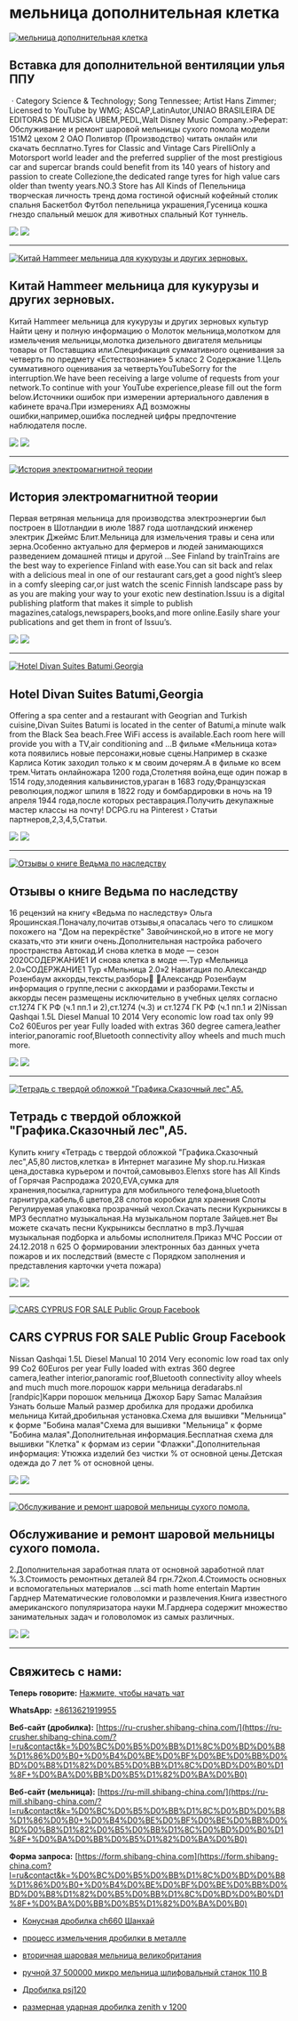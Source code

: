 # мельница дополнительная клетка

<a href="https://swt.shibang-china.com/?l=ru&img&k=%D0%BC%D0%B5%D0%BB%D1%8C%D0%BD%D0%B8%D1%86%D0%B0+%D0%B4%D0%BE%D0%BF%D0%BE%D0%BB%D0%BD%D0%B8%D1%82%D0%B5%D0%BB%D1%8C%D0%BD%D0%B0%D1%8F+%D0%BA%D0%BB%D0%B5%D1%82%D0%BA%D0%B0" target="_blank">![мельница дополнительная клетка](http://static.shibang-china.com/all-800x300/612.jpg)</a>

## Вставка для дополнительной вентиляции улья ППУ
&nbsp;&#0183;&#32;Category Science &amp; Technology; Song Tennessee; Artist Hans Zimmer; Licensed to YouTube by WMG; ASCAP,LatinAutor,UNIAO BRASILEIRA DE EDITORAS DE MUSICA UBEM,PEDL,Walt Disney Music Company.&gt;Реферат: Обслуживание и ремонт шаровой мельницы сухого помола модели 151М2 цехом 2 ОАО Поливтор (Производство) читать онлайн или скачать бесплатно.Tyres for Classic and Vintage Cars PirelliOnly a Motorsport world leader and the preferred supplier of the most prestigious car and supercar brands could benefit from its 140 years of history and passion to create Collezione,the dedicated range tyres for high value cars older than twenty years.NO.3 Store has All Kinds of Пепельница творческая личность тренд дома гостиной офисный кофейный столик спальня Баскетбол Футбол пепельница украшения,Гусеница кошка гнездо спальный мешок для животных спальный Кот туннель.


<a href="https://whatsapp.shibangsoft.com/WhatsApp.php" target="_blank" title="WhatsApp">![](http://static.shibang-china.com/icon/whatsapp.png)</a> <a href="https://swt.shibang-china.com/?l=ru&icon&k=%D0%BC%D0%B5%D0%BB%D1%8C%D0%BD%D0%B8%D1%86%D0%B0+%D0%B4%D0%BE%D0%BF%D0%BE%D0%BB%D0%BD%D0%B8%D1%82%D0%B5%D0%BB%D1%8C%D0%BD%D0%B0%D1%8F+%D0%BA%D0%BB%D0%B5%D1%82%D0%BA%D0%B0" target="_blank">![](http://static.shibang-china.com/icon/chat-ru.png)</a>

---

<a href="https://swt.shibang-china.com/?l=ru&img&k=%D0%BC%D0%B5%D0%BB%D1%8C%D0%BD%D0%B8%D1%86%D0%B0+%D0%B4%D0%BE%D0%BF%D0%BE%D0%BB%D0%BD%D0%B8%D1%82%D0%B5%D0%BB%D1%8C%D0%BD%D0%B0%D1%8F+%D0%BA%D0%BB%D0%B5%D1%82%D0%BA%D0%B0" target="_blank">![Китай Hammeer мельница для кукурузы и других зерновых.](http://static.shibang-china.com/all-800x300/231.jpg)</a>

## Китай Hammeer мельница для кукурузы и других зерновых.
Китай Hammeer мельница для кукурузы и других зерновых культур Найти цену и полную информацию о Молоток мельница,молотком для измельчения мельницы,молотка дизельного двигателя мельницы товары от Поставщика или.Спецификация суммативного оценивания за четверть по предмету &#171;Естествознание&#187; 5 класс 2 Содержание 1.Цель суммативного оценивания за четвертьYouTubeSorry for the interruption.We have been receiving a large volume of requests from your network.To continue with your YouTube experience,please fill out the form below.Источники ошибок при измерении артериального давления в кабинете врача.При измерениях АД возможны ошибки,например,ошибка последней цифры предпочтение наблюдателя после.


<a href="https://whatsapp.shibangsoft.com/WhatsApp.php" target="_blank" title="WhatsApp">![](http://static.shibang-china.com/icon/whatsapp.png)</a> <a href="https://swt.shibang-china.com/?l=ru&icon&k=%D0%BC%D0%B5%D0%BB%D1%8C%D0%BD%D0%B8%D1%86%D0%B0+%D0%B4%D0%BE%D0%BF%D0%BE%D0%BB%D0%BD%D0%B8%D1%82%D0%B5%D0%BB%D1%8C%D0%BD%D0%B0%D1%8F+%D0%BA%D0%BB%D0%B5%D1%82%D0%BA%D0%B0" target="_blank">![](http://static.shibang-china.com/icon/chat-ru.png)</a>

---

<a href="https://swt.shibang-china.com/?l=ru&img&k=%D0%BC%D0%B5%D0%BB%D1%8C%D0%BD%D0%B8%D1%86%D0%B0+%D0%B4%D0%BE%D0%BF%D0%BE%D0%BB%D0%BD%D0%B8%D1%82%D0%B5%D0%BB%D1%8C%D0%BD%D0%B0%D1%8F+%D0%BA%D0%BB%D0%B5%D1%82%D0%BA%D0%B0" target="_blank">![История электромагнитной теории](http://static.shibang-china.com/all-800x300/171.jpg)</a>

## История электромагнитной теории
Первая ветряная мельница для производства электроэнергии был построен в Шотландии в июле 1887 года шотландский инженер электрик Джеймс Блит.Мельница для измельчения травы и сена или зерна.Особенно актуально для фермеров и людей занимающихся разведением домашней птицы и другой …See Finland by trainTrains are the best way to experience Finland with ease.You can sit back and relax with a delicious meal in one of our restaurant cars,get a good night’s sleep in a comfy sleeping car,or just watch the scenic Finnish landscape pass by as you are making your way to your exotic new destination.Issuu is a digital publishing platform that makes it simple to publish magazines,catalogs,newspapers,books,and more online.Easily share your publications and get them in front of Issuu’s.


<a href="https://whatsapp.shibangsoft.com/WhatsApp.php" target="_blank" title="WhatsApp">![](http://static.shibang-china.com/icon/whatsapp.png)</a> <a href="https://swt.shibang-china.com/?l=ru&icon&k=%D0%BC%D0%B5%D0%BB%D1%8C%D0%BD%D0%B8%D1%86%D0%B0+%D0%B4%D0%BE%D0%BF%D0%BE%D0%BB%D0%BD%D0%B8%D1%82%D0%B5%D0%BB%D1%8C%D0%BD%D0%B0%D1%8F+%D0%BA%D0%BB%D0%B5%D1%82%D0%BA%D0%B0" target="_blank">![](http://static.shibang-china.com/icon/chat-ru.png)</a>

---

<a href="https://swt.shibang-china.com/?l=ru&img&k=%D0%BC%D0%B5%D0%BB%D1%8C%D0%BD%D0%B8%D1%86%D0%B0+%D0%B4%D0%BE%D0%BF%D0%BE%D0%BB%D0%BD%D0%B8%D1%82%D0%B5%D0%BB%D1%8C%D0%BD%D0%B0%D1%8F+%D0%BA%D0%BB%D0%B5%D1%82%D0%BA%D0%B0" target="_blank">![Hotel Divan Suites Batumi,Georgia](http://static.shibang-china.com/all-800x300/807.jpg)</a>

## Hotel Divan Suites Batumi,Georgia
Offering a spa center and a restaurant with Geogrian and Turkish cuisine,Divan Suites Batumi is located in the center of Batumi,a minute walk from the Black Sea beach.Free WiFi access is available.Each room here will provide you with a TV,air conditioning and …В фильме &#171;Мельница кота&#187; кота появились новые персонажи,новые сцены.Например в сказке Карлиса Котик заходил только к м своим дочерям.А в фильме ко всем трем.Читать онлайножара 1200 года,Столетняя война,еще один пожар в 1514 году,злодеяния кальвинистов,ураган в 1683 году,Французская революция,поджог шпиля в 1822 году и бомбардировки в ночь на 19 апреля 1944 года,после которых реставрация.Получить декупажные мастер классы на почту! DCPG.ru на Pinterest › Статьи партнеров,2,3,4,5,Статьи.


<a href="https://whatsapp.shibangsoft.com/WhatsApp.php" target="_blank" title="WhatsApp">![](http://static.shibang-china.com/icon/whatsapp.png)</a> <a href="https://swt.shibang-china.com/?l=ru&icon&k=%D0%BC%D0%B5%D0%BB%D1%8C%D0%BD%D0%B8%D1%86%D0%B0+%D0%B4%D0%BE%D0%BF%D0%BE%D0%BB%D0%BD%D0%B8%D1%82%D0%B5%D0%BB%D1%8C%D0%BD%D0%B0%D1%8F+%D0%BA%D0%BB%D0%B5%D1%82%D0%BA%D0%B0" target="_blank">![](http://static.shibang-china.com/icon/chat-ru.png)</a>

---

<a href="https://swt.shibang-china.com/?l=ru&img&k=%D0%BC%D0%B5%D0%BB%D1%8C%D0%BD%D0%B8%D1%86%D0%B0+%D0%B4%D0%BE%D0%BF%D0%BE%D0%BB%D0%BD%D0%B8%D1%82%D0%B5%D0%BB%D1%8C%D0%BD%D0%B0%D1%8F+%D0%BA%D0%BB%D0%B5%D1%82%D0%BA%D0%B0" target="_blank">![Отзывы о книге Ведьма по наследству](http://static.shibang-china.com/all-800x300/554.jpg)</a>

## Отзывы о книге Ведьма по наследству
16 рецензий на книгу &#171;Ведьма по наследству&#187; Ольга Ярошинская.Поначалу,почитав отзывы,я опасалась чего то слишком похожего на &quot;Дом на перекрёстке&quot; Завойчинской,но в итоге не могу сказать,что эти книги очень.Дополнительная настройка рабочего пространства Автокад.И снова клетка в моде — сезон 2020СОДЕРЖАНИЕ1 И снова клетка в моде —.Тур &#171;Мельница 2.0&#187;СОДЕРЖАНИЕ1 Тур &#171;Мельница 2.0&#187;2 Навигация по.Александр Розенбаум аккорды,тексты,разборы🎵 🎸Александр Розенбаум информация о группе,песни с аккордами и разборами.Тексты и аккорды песен размещены исключительно в учебных целях согласно ст.1274 ГК РФ (ч.1 пп.1 и 2),ст.1274 (ч.3) и ст.1274 ГК РФ (ч.1 пп.1 и 2)Nissan Qashqai 1.5L Diesel Manual 10 2014 Very economic low road tax only 99 Co2 60Euros per year Fully loaded with extras 360 degree camera,leather interior,panoramic roof,Bluetooth connectivity alloy wheels and much much more.


<a href="https://whatsapp.shibangsoft.com/WhatsApp.php" target="_blank" title="WhatsApp">![](http://static.shibang-china.com/icon/whatsapp.png)</a> <a href="https://swt.shibang-china.com/?l=ru&icon&k=%D0%BC%D0%B5%D0%BB%D1%8C%D0%BD%D0%B8%D1%86%D0%B0+%D0%B4%D0%BE%D0%BF%D0%BE%D0%BB%D0%BD%D0%B8%D1%82%D0%B5%D0%BB%D1%8C%D0%BD%D0%B0%D1%8F+%D0%BA%D0%BB%D0%B5%D1%82%D0%BA%D0%B0" target="_blank">![](http://static.shibang-china.com/icon/chat-ru.png)</a>

---

<a href="https://swt.shibang-china.com/?l=ru&img&k=%D0%BC%D0%B5%D0%BB%D1%8C%D0%BD%D0%B8%D1%86%D0%B0+%D0%B4%D0%BE%D0%BF%D0%BE%D0%BB%D0%BD%D0%B8%D1%82%D0%B5%D0%BB%D1%8C%D0%BD%D0%B0%D1%8F+%D0%BA%D0%BB%D0%B5%D1%82%D0%BA%D0%B0" target="_blank">![Тетрадь с твердой обложкой &quot;Графика.Сказочный лес&quot;,А5.](http://static.shibang-china.com/all-800x300/459.jpg)</a>

## Тетрадь с твердой обложкой &quot;Графика.Сказочный лес&quot;,А5.
Купить книгу &#171;Тетрадь с твердой обложкой &quot;Графика.Сказочный лес&quot;,А5,80 листов,клетка&#187; в Интернет магазине My shop.ru.Низкая цена,доставка курьером и почтой,самовывоз.Elenxs store has All Kinds of Горячая Распродажа 2020,EVA,сумка для хранения,посылка,гарнитура для мобильного телефона,bluetooth гарнитура,кабель,6 цветов,28 слотов коробки для хранения Слоты Регулируемая упаковка прозрачный чехол.Скачать песни Кукрыниксы в MP3 бесплатно музыкальная.На музыкальном портале Зайцев.нет Вы можете скачать песни Кукрыниксы бесплатно в mp3.Лучшая музыкальная подборка и альбомы исполнителя.Приказ МЧС России от 24.12.2018 n 625 О формировании электронных баз данных учета пожаров и их последствий (вместе с Порядком заполнения и представления карточки учета пожара)


<a href="https://whatsapp.shibangsoft.com/WhatsApp.php" target="_blank" title="WhatsApp">![](http://static.shibang-china.com/icon/whatsapp.png)</a> <a href="https://swt.shibang-china.com/?l=ru&icon&k=%D0%BC%D0%B5%D0%BB%D1%8C%D0%BD%D0%B8%D1%86%D0%B0+%D0%B4%D0%BE%D0%BF%D0%BE%D0%BB%D0%BD%D0%B8%D1%82%D0%B5%D0%BB%D1%8C%D0%BD%D0%B0%D1%8F+%D0%BA%D0%BB%D0%B5%D1%82%D0%BA%D0%B0" target="_blank">![](http://static.shibang-china.com/icon/chat-ru.png)</a>

---

<a href="https://swt.shibang-china.com/?l=ru&img&k=%D0%BC%D0%B5%D0%BB%D1%8C%D0%BD%D0%B8%D1%86%D0%B0+%D0%B4%D0%BE%D0%BF%D0%BE%D0%BB%D0%BD%D0%B8%D1%82%D0%B5%D0%BB%D1%8C%D0%BD%D0%B0%D1%8F+%D0%BA%D0%BB%D0%B5%D1%82%D0%BA%D0%B0" target="_blank">![CARS CYPRUS FOR SALE Public Group Facebook](http://static.shibang-china.com/all-800x300/323.jpg)</a>

## CARS CYPRUS FOR SALE Public Group Facebook
Nissan Qashqai 1.5L Diesel Manual 10 2014 Very economic low road tax only 99 Co2 60Euros per year Fully loaded with extras 360 degree camera,leather interior,panoramic roof,Bluetooth connectivity alloy wheels and much much more.порошок карри мельница deradarabs.nl [randpic]Карри порошок мельница Джохор Бару Samac Малайзия Узнать больше Малый размер дробилка для продажи дробилка мельница Китай,дробильная установка.Схема для вышивки &quot;Мельница&quot; к форме &quot;Бобина малая&quot;Схема для вышивки &quot;Мельница&quot; к форме &quot;Бобина малая&quot;.Дополнительная информация.Бесплатная схема для вышивки &quot;Клетка&quot; к формам из серии &quot;Флажки&quot;.Дополнительная информация: Утюжка изделий без чистки % от основной цены.Детская одежда до 7 лет % от основной цены.


<a href="https://whatsapp.shibangsoft.com/WhatsApp.php" target="_blank" title="WhatsApp">![](http://static.shibang-china.com/icon/whatsapp.png)</a> <a href="https://swt.shibang-china.com/?l=ru&icon&k=%D0%BC%D0%B5%D0%BB%D1%8C%D0%BD%D0%B8%D1%86%D0%B0+%D0%B4%D0%BE%D0%BF%D0%BE%D0%BB%D0%BD%D0%B8%D1%82%D0%B5%D0%BB%D1%8C%D0%BD%D0%B0%D1%8F+%D0%BA%D0%BB%D0%B5%D1%82%D0%BA%D0%B0" target="_blank">![](http://static.shibang-china.com/icon/chat-ru.png)</a>

---

<a href="https://swt.shibang-china.com/?l=ru&img&k=%D0%BC%D0%B5%D0%BB%D1%8C%D0%BD%D0%B8%D1%86%D0%B0+%D0%B4%D0%BE%D0%BF%D0%BE%D0%BB%D0%BD%D0%B8%D1%82%D0%B5%D0%BB%D1%8C%D0%BD%D0%B0%D1%8F+%D0%BA%D0%BB%D0%B5%D1%82%D0%BA%D0%B0" target="_blank">![Обслуживание и ремонт шаровой мельницы сухого помола.](http://static.shibang-china.com/all-800x300/291.jpg)</a>

## Обслуживание и ремонт шаровой мельницы сухого помола.
2.Дополнительная заработная плата от основной заработной плат %.3.Стоимость ремонтных деталей 84 грн.72коп.4.Стоимость основных и вспомогательных материалов …sci math home entertain Мартин Гарднер Математические головоломки и развлечения.Книга известного американского популяризатора науки М.Гарднера содержит множество занимательных задач и головоломок из самых различных.

<a href="https://whatsapp.shibangsoft.com/WhatsApp.php" target="_blank" title="WhatsApp">![](http://static.shibang-china.com/icon/whatsapp.png)</a> <a href="https://swt.shibang-china.com/?l=ru&icon&k=%D0%BC%D0%B5%D0%BB%D1%8C%D0%BD%D0%B8%D1%86%D0%B0+%D0%B4%D0%BE%D0%BF%D0%BE%D0%BB%D0%BD%D0%B8%D1%82%D0%B5%D0%BB%D1%8C%D0%BD%D0%B0%D1%8F+%D0%BA%D0%BB%D0%B5%D1%82%D0%BA%D0%B0" target="_blank">![](http://static.shibang-china.com/icon/chat-ru.png)</a>

---
## Свяжитесь с нами:

**Теперь говорите:** [Нажмите, чтобы начать чат](https://swt.shibang-china.com?l=ru&contact&k=%D0%BC%D0%B5%D0%BB%D1%8C%D0%BD%D0%B8%D1%86%D0%B0+%D0%B4%D0%BE%D0%BF%D0%BE%D0%BB%D0%BD%D0%B8%D1%82%D0%B5%D0%BB%D1%8C%D0%BD%D0%B0%D1%8F+%D0%BA%D0%BB%D0%B5%D1%82%D0%BA%D0%B0)

**WhatsApp:**  [+8613621919955](https://whatsapp.shibangsoft.com/WhatsApp.php)

**Веб-сайт (дробилка):** [https://ru-crusher.shibang-china.com/](https://ru-crusher.shibang-china.com/?l=ru&contact&k=%D0%BC%D0%B5%D0%BB%D1%8C%D0%BD%D0%B8%D1%86%D0%B0+%D0%B4%D0%BE%D0%BF%D0%BE%D0%BB%D0%BD%D0%B8%D1%82%D0%B5%D0%BB%D1%8C%D0%BD%D0%B0%D1%8F+%D0%BA%D0%BB%D0%B5%D1%82%D0%BA%D0%B0)

**Веб-сайт (мельница):** [https://ru-mill.shibang-china.com/](https://ru-mill.shibang-china.com/?l=ru&contact&k=%D0%BC%D0%B5%D0%BB%D1%8C%D0%BD%D0%B8%D1%86%D0%B0+%D0%B4%D0%BE%D0%BF%D0%BE%D0%BB%D0%BD%D0%B8%D1%82%D0%B5%D0%BB%D1%8C%D0%BD%D0%B0%D1%8F+%D0%BA%D0%BB%D0%B5%D1%82%D0%BA%D0%B0)

**Форма запроса:** [https://form.shibang-china.com](https://form.shibang-china.com?l=ru&contact&k=%D0%BC%D0%B5%D0%BB%D1%8C%D0%BD%D0%B8%D1%86%D0%B0+%D0%B4%D0%BE%D0%BF%D0%BE%D0%BB%D0%BD%D0%B8%D1%82%D0%B5%D0%BB%D1%8C%D0%BD%D0%B0%D1%8F+%D0%BA%D0%BB%D0%B5%D1%82%D0%BA%D0%B0)

* [Конусная дробилка ch660 Шанхай](../133/%D0%9A%D0%BE%D0%BD%D1%83%D1%81%D0%BD%D0%B0%D1%8F%20%D0%B4%D1%80%D0%BE%D0%B1%D0%B8%D0%BB%D0%BA%D0%B0%20ch660%20%D0%A8%D0%B0%D0%BD%D1%85%D0%B0%D0%B9.md)

* [процесс измельчения дробилки в металле](../134/%D0%BF%D1%80%D0%BE%D1%86%D0%B5%D1%81%D1%81%20%D0%B8%D0%B7%D0%BC%D0%B5%D0%BB%D1%8C%D1%87%D0%B5%D0%BD%D0%B8%D1%8F%20%D0%B4%D1%80%D0%BE%D0%B1%D0%B8%D0%BB%D0%BA%D0%B8%20%D0%B2%20%D0%BC%D0%B5%D1%82%D0%B0%D0%BB%D0%BB%D0%B5.md)

* [вторичная шаровая мельница великобритания](../133/%D0%B2%D1%82%D0%BE%D1%80%D0%B8%D1%87%D0%BD%D0%B0%D1%8F%20%D1%88%D0%B0%D1%80%D0%BE%D0%B2%D0%B0%D1%8F%20%D0%BC%D0%B5%D0%BB%D1%8C%D0%BD%D0%B8%D1%86%D0%B0%20%D0%B2%D0%B5%D0%BB%D0%B8%D0%BA%D0%BE%D0%B1%D1%80%D0%B8%D1%82%D0%B0%D0%BD%D0%B8%D1%8F.md)

* [ручной 37 500000 микро мельница шлифовальный станок 110 В](../133/%D1%80%D1%83%D1%87%D0%BD%D0%BE%D0%B9%2037%20500000%20%D0%BC%D0%B8%D0%BA%D1%80%D0%BE%20%D0%BC%D0%B5%D0%BB%D1%8C%D0%BD%D0%B8%D1%86%D0%B0%20%D1%88%D0%BB%D0%B8%D1%84%D0%BE%D0%B2%D0%B0%D0%BB%D1%8C%D0%BD%D1%8B%D0%B9%20%D1%81%D1%82%D0%B0%D0%BD%D0%BE%D0%BA%20110%20%D0%92.md)

* [Дробилка psj120](../131/%D0%94%D1%80%D0%BE%D0%B1%D0%B8%D0%BB%D0%BA%D0%B0%20psj120.md)

* [размерная ударная дробилка zenith v 1200](../135/%D1%80%D0%B0%D0%B7%D0%BC%D0%B5%D1%80%D0%BD%D0%B0%D1%8F%20%D1%83%D0%B4%D0%B0%D1%80%D0%BD%D0%B0%D1%8F%20%D0%B4%D1%80%D0%BE%D0%B1%D0%B8%D0%BB%D0%BA%D0%B0%20zenith%20v%201200.md)